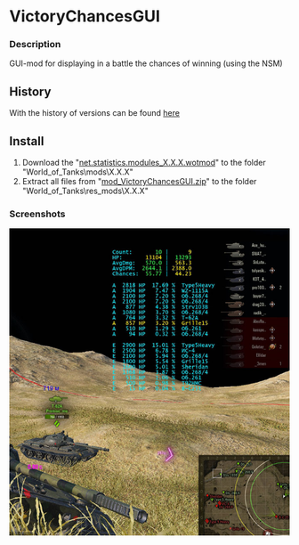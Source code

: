 ﻿# VictoryChancesGUI

### Description
GUI-mod for displaying in a battle the chances of winning (using the NSM)

## History
With the history of versions can be found [here][]

## Install
1. Download the "[net.statistics.modules_X.X.X.wotmod][]" to the folder "World_of_Tanks\mods\X.X.X\"
2. Extract all files from "[mod_VictoryChancesGUI.zip][]" to the folder "World_of_Tanks\res_mods\X.X.X\"

### Screenshots
![ScreenShot](./source/Example.jpg)

[here]:./HISTORY.md
[net.statistics.modules_X.X.X.wotmod]:././NetStatisticsModules/zip
[mod_VictoryChancesGUI.zip]:./zip